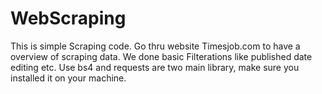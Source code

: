 # WebScraping
This is simple Scraping code. 
Go thru website Timesjob.com to have a overview of scraping data.
We done basic Filterations like published date editing etc. 
Use bs4 and requests are two main library, make sure you installed it on your machine.
